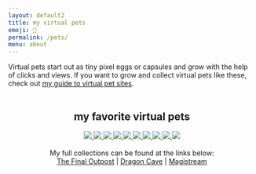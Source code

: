```yaml
---
layout: default2
title: my virtual pets
emoji: 🐲
permalink: /pets/
menu: about
---
```

Virtual pets start out as tiny pixel eggs or capsules and grow with the help of clicks and views. If you want to grow and collect virtual pets like these, check out <a href="/2022/11/25/virtual-pets.html">my guide to virtual pet sites</a>.
<br>
<br>
<center>
    <h2>my favorite virtual pets</h2>
    <a target="other" href='https://finaloutpost.net/view/CCG9D#main'>
        <img src='https://finaloutpost.net/s/CCG9D.png'>
    </a>
    <a target="other" href='https://finaloutpost.net/view/picJj#main'>
        <img src='https://finaloutpost.net/s/picJj.png'>
    </a>
    <a target="other" href='https://finaloutpost.net/view/ohzHb#main'>
        <img src='https://finaloutpost.net/s/ohzHb1.png'>
    </a>
    <a target="other" href='https://finaloutpost.net/view/6tZ5z#main'>
        <img src='https://finaloutpost.net/s/6tZ5z3.png'>
    </a>
    <a target="other" href="https://dragcave.net/view/gpSa9#middle">
        <img src="https://dragcave.net/image/gpSa9.gif" style="border-width:0"/>
    </a>
    <a target="other" href="https://dragcave.net/view/mMntk#middle">
        <img src="https://dragcave.net/image/mMntk.gif" style="border-width:0"/>
    </a>
    <a target="other" href="https://dragcave.net/view/PCf1e">
        <img src="https://dragcave.net/image/PCf1e.gif" style="border-width:0"/>
    </a>
    <a target="other" href="https://dragcave.net/view/OVsMx#middle">
        <img src="https://dragcave.net/image/OVsMx.gif" style="border-width:0"/>
    </a>
    <a target="other" href="https://dragcave.net/view/yLmgd#middle">
        <img src="https://dragcave.net/image/yLmgd.gif" style="border-width:0"/>
    </a>
    <a target="other" href="https://dragcave.net/view/aZAqo#middle">
        <img src="https://dragcave.net/image/aZAqo.gif" style="border-width:0"/>
    </a>
    <br>
    <br>
    My full collections can be found at the links below:
    <br>
    <a target="_blank" href="https://finaloutpost.net/visit/lostletters/37592">The Final Outpost</a> | 
    <a target="_blank" href="https://dragcave.net/user/lostletters">Dragon Cave</a> | 
    <a target="_blank" href="https://magistream.com/user/lostletters/Completed">Magistream</a>
</center>